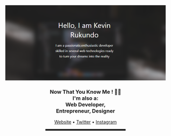  <!-- Hi there! Feel free to make this your own but don't dare use my info -->
  
<div align="center">
  <a href="https://rukundo-kevin.github.io"><img src="kevin rukundo2.PNG" alt="kevin's Header"></a>


  <br>
  
<h3>Now That You Know Me ! 👋🤓<br>I'm also a:<br> Web Developer, <br>Entrepreneur, Designer</h3>
 <a href="https://rukundo-kevin.github.io">Website</a> • <a href="https://www.twitter.com/CtzenKevin">Twitter</a> • <a href="www.instagram.com/instagram">Instagram</a> </h4>

<hr width="50%" style="height:5px;">
